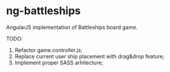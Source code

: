 # ng-battleships
AngularJS implementation of Battleships board game.

TODO:

1. Refactor game.controller.js;
2. Replace current user ship placement with drag&drop feature;
3. Implement proper SASS arhitecture;
